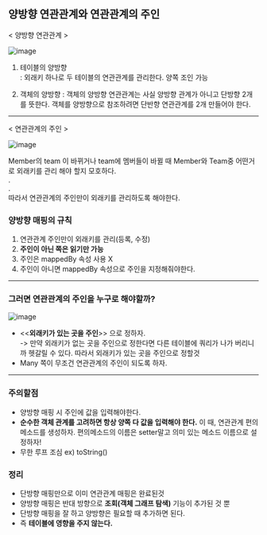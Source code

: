 ## 양방향 연관관계와 연관관계의 주인   

< 양방향 연관관계 >   

![image](https://user-images.githubusercontent.com/46811084/144751647-4c4a8dde-dfc3-4d33-b736-fa52c27e1380.png)

1. 테이블의 양방향   
: 외래키 하나로 두 테이블의 연관관계를 관리한다. 양쪽 조인 가능

2. 객체의 양방향
: 객체의 양방향 연관관계는 사실 양방향 관계가 아니고 단방향 2개를 뜻한다. 객체를 양방향으로 참조하려면 단반향 연관관계를 2개 만들어야 한다.

----------------------------------------------------------------------------------------------------------------

< 연관관계의 주인 >   


![image](https://user-images.githubusercontent.com/46811084/144752474-5c4406ed-bda5-4f32-b306-4033bc7c6235.png)   

Member의 team 이 바뀌거나 team에 멤버들이 바뀔 때 Member와 Team중 어떤거로 외래키를 관리 해야 할지 모호하다.    
.   
.    
따라서 연관관계의 주인만이 외래키를 관리하도록 해야한다. 

### 양방향 매핑의 규칙
1. 연관관계 주인만이 외래키를 관리(등록, 수정)
2. **주인이 아닌 쪽은 읽기만 가능**
3. 주인은 mappedBy 속성 사용 X
4. 주인이 아니면 mappedBy 속성으로 주인을 지정해줘야한다.   

----------------------------------------------------------------------------------------------------------------
### 그러면 연관관계의 주인을 누구로 해야할까?   

![image](https://user-images.githubusercontent.com/46811084/144753584-5a4d3834-c462-4689-a1f7-739f131e7ad4.png)

- <<**외래키가 있는 곳을 주인**>> 으로 정하자.   
  -> 만약 외래키가 없는 곳을 주인으로 정한다면 다른 테이블에 쿼리가 나가 버리니까 헷갈릴 수 있다. 따라서 외래키가 있는 곳을 주인으로 정할것
- Many 쪽이 무조건 연관관계의 주인이 되도록 하자.

----------------------------------------------------------------------------------------------------------------

### 주의할점
- 양방향 매핑 시 주인에 값을 입력해야한다.
- **순수한 객체 관계를 고려하면 항상 양쪽 다 값을 입력해야 한다.**
   이 때, 연관관계 편의 메소드를 생성하자. 편의메소드의 이름은 setter말고 의미 있는 메소드 이름으로 설정하자!   
- 무한 루프 조심 ex) toString()

### 정리
- 단방향 매핑만으로 이미 연관관계 매핑은 완료된것
- 양방향 매핑은 반대 방향으로 **조회(객체 그래프 탐색)** 기능이 추가된 것 뿐
- 단방향 매핑을 잘 하고 양방향은 필요할 때 추가하면 된다.
- 즉 **테이블에 영향을 주지 않는다.**
